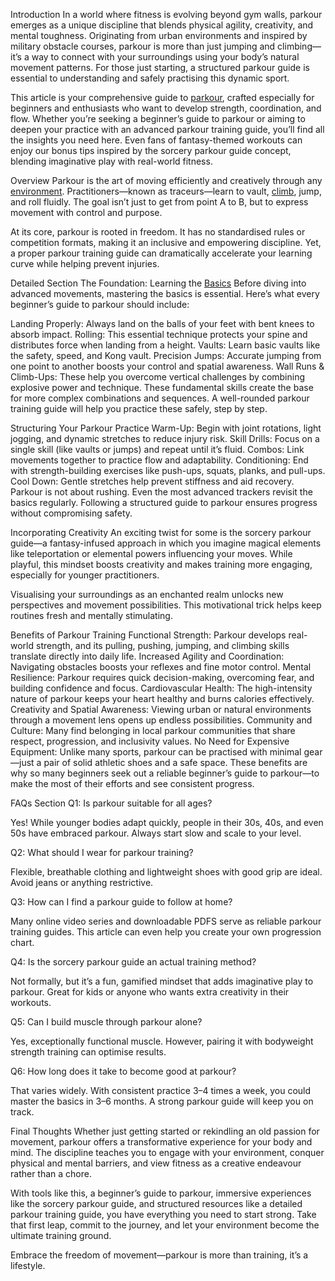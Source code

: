 Introduction
In a world where fitness is evolving beyond gym walls, parkour emerges as a unique discipline that blends physical agility, creativity, and mental toughness. Originating from urban environments and inspired by military obstacle courses, parkour is more than just jumping and climbing—it’s a way to connect with your surroundings using your body’s natural movement patterns. For those just starting, a structured parkour guide is essential to understanding and safely practising this dynamic sport.

This article is your comprehensive guide to [parkour](https://santabarbaratrapeze.com/safety-gear-for-parkour), crafted especially for beginners and enthusiasts who want to develop strength, coordination, and flow. Whether you’re seeking a beginner’s guide to parkour or aiming to deepen your practice with an advanced parkour training guide, you’ll find all the insights you need here. Even fans of fantasy-themed workouts can enjoy our bonus tips inspired by the sorcery parkour guide concept, blending imaginative play with real-world fitness.

Overview
Parkour is the art of moving efficiently and creatively through any [environment](https://santabarbaratrapeze.com/guide-to-parkour-2025). Practitioners—known as traceurs—learn to vault, [climb](https://santabarbaratrapeze.com/events-for-kids), jump, and roll fluidly. The goal isn’t just to get from point A to B, but to express movement with control and purpose.

At its core, parkour is rooted in freedom. It has no standardised rules or competition formats, making it an inclusive and empowering discipline. Yet, a proper parkour training guide can dramatically accelerate your learning curve while helping prevent injuries.

Detailed Section
The Foundation: Learning the [Basics](https://santabarbaratrapeze.com/how-to-do-parkour-training)
Before diving into advanced movements, mastering the basics is essential. Here’s what every beginner’s guide to parkour should include:

Landing Properly: Always land on the balls of your feet with bent knees to absorb impact.
Rolling: This essential technique protects your spine and distributes force when landing from a height.
Vaults: Learn basic vaults like the safety, speed, and Kong vault.
Precision Jumps: Accurate jumping from one point to another boosts your control and spatial awareness.
Wall Runs & Climb-Ups: These help you overcome vertical challenges by combining explosive power and technique.
These fundamental skills create the base for more complex combinations and sequences. A well-rounded parkour training guide will help you practice these safely, step by step.

Structuring Your Parkour Practice
Warm-Up: Begin with joint rotations, light jogging, and dynamic stretches to reduce injury risk.
Skill Drills: Focus on a single skill (like vaults or jumps) and repeat until it’s fluid.
Combos: Link movements together to practice flow and adaptability.
Conditioning: End with strength-building exercises like push-ups, squats, planks, and pull-ups.
Cool Down: Gentle stretches help prevent stiffness and aid recovery.
Parkour is not about rushing. Even the most advanced trackers revisit the basics regularly. Following a structured guide to parkour ensures progress without compromising safety.

Incorporating Creativity
An exciting twist for some is the sorcery parkour guide—a fantasy-infused approach in which you imagine magical elements like teleportation or elemental powers influencing your moves. While playful, this mindset boosts creativity and makes training more engaging, especially for younger practitioners.

Visualising your surroundings as an enchanted realm unlocks new perspectives and movement possibilities. This motivational trick helps keep routines fresh and mentally stimulating.

Benefits of Parkour Training
Functional Strength: Parkour develops real-world strength, and its pulling, pushing, jumping, and climbing skills translate directly into daily life.
Increased Agility and Coordination: Navigating obstacles boosts your reflexes and fine motor control.
Mental Resilience: Parkour requires quick decision-making, overcoming fear, and building confidence and focus.
Cardiovascular Health: The high-intensity nature of parkour keeps your heart healthy and burns calories effectively.
Creativity and Spatial Awareness: Viewing urban or natural environments through a movement lens opens up endless possibilities.
Community and Culture: Many find belonging in local parkour communities that share respect, progression, and inclusivity values.
No Need for Expensive Equipment: Unlike many sports, parkour can be practised with minimal gear—just a pair of solid athletic shoes and a safe space.
These benefits are why so many beginners seek out a reliable beginner’s guide to parkour—to make the most of their efforts and see consistent progress.

FAQs Section
Q1: Is parkour suitable for all ages?

Yes! While younger bodies adapt quickly, people in their 30s, 40s, and even 50s have embraced parkour. Always start slow and scale to your level.

Q2: What should I wear for parkour training?

Flexible, breathable clothing and lightweight shoes with good grip are ideal. Avoid jeans or anything restrictive.

Q3: How can I find a parkour guide to follow at home?

Many online video series and downloadable PDFS serve as reliable parkour training guides. This article can even help you create your own progression chart.

Q4: Is the sorcery parkour guide an actual training method?

Not formally, but it’s a fun, gamified mindset that adds imaginative play to parkour. Great for kids or anyone who wants extra creativity in their workouts.

Q5: Can I build muscle through parkour alone?

Yes, exceptionally functional muscle. However, pairing it with bodyweight strength training can optimise results.

Q6: How long does it take to become good at parkour?

That varies widely. With consistent practice 3–4 times a week, you could master the basics in 3–6 months. A strong parkour guide will keep you on track.

Final Thoughts
Whether just getting started or rekindling an old passion for movement, parkour offers a transformative experience for your body and mind. The discipline teaches you to engage with your environment, conquer physical and mental barriers, and view fitness as a creative endeavour rather than a chore.

With tools like this, a beginner’s guide to parkour, immersive experiences like the sorcery parkour guide, and structured resources like a detailed parkour training guide, you have everything you need to start strong. Take that first leap, commit to the journey, and let your environment become the ultimate training ground.

Embrace the freedom of movement—parkour is more than training, it’s a lifestyle.
